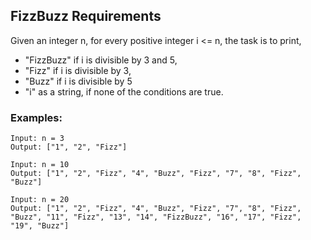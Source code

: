 ## FizzBuzz Requirements

Given an integer n, for every positive integer i <= n, the task is to print,

- "FizzBuzz" if i is divisible by 3 and 5,
- "Fizz" if i is divisible by 3,
- "Buzz" if i is divisible by 5
- "i" as a string, if none of the conditions are true.

### Examples:
```
Input: n = 3
Output: ["1", "2", "Fizz"]

Input: n = 10
Output: ["1", "2", "Fizz", "4", "Buzz", "Fizz", "7", "8", "Fizz", "Buzz"]

Input: n = 20
Output: ["1", "2", "Fizz", "4", "Buzz", "Fizz", "7", "8", "Fizz", "Buzz", "11", "Fizz", "13", "14", "FizzBuzz", "16", "17", "Fizz", "19", "Buzz"]
```
